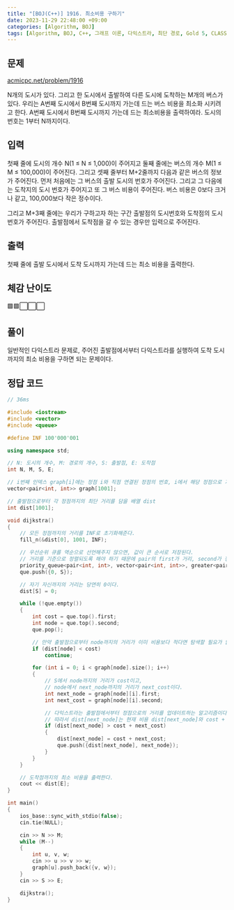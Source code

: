 ```yaml
---
title: "[BOJ(C++)] 1916. 최소비용 구하기"
date: 2023-11-29 22:48:00 +09:00
categories: [Algorithm, BOJ]
tags: [Algorithm, BOJ, C++, 그래프 이론, 다익스트라, 최단 경로, Gold 5, CLASS 4]
---
```

## **문제**
[acmicpc.net/problem/1916](https://www.acmicpc.net/problem/1916)
<br>

N개의 도시가 있다. 그리고 한 도시에서 출발하여 다른 도시에 도착하는 M개의 버스가 있다. 우리는 A번째 도시에서 B번째 도시까지 가는데 드는 버스 비용을 최소화 시키려고 한다. A번째 도시에서 B번째 도시까지 가는데 드는 최소비용을 출력하여라. 도시의 번호는 1부터 N까지이다.
<br>

## **입력**
첫째 줄에 도시의 개수 N(1 ≤ N ≤ 1,000)이 주어지고 둘째 줄에는 버스의 개수 M(1 ≤ M ≤ 100,000)이 주어진다. 그리고 셋째 줄부터 M+2줄까지 다음과 같은 버스의 정보가 주어진다. 먼저 처음에는 그 버스의 출발 도시의 번호가 주어진다. 그리고 그 다음에는 도착지의 도시 번호가 주어지고 또 그 버스 비용이 주어진다. 버스 비용은 0보다 크거나 같고, 100,000보다 작은 정수이다.

그리고 M+3째 줄에는 우리가 구하고자 하는 구간 출발점의 도시번호와 도착점의 도시번호가 주어진다. 출발점에서 도착점을 갈 수 있는 경우만 입력으로 주어진다.
<br>

## **출력**
첫째 줄에 출발 도시에서 도착 도시까지 가는데 드는 최소 비용을 출력한다.
<br>

## **체감 난이도**
🟩🟩⬜⬜⬜
<br>

## **풀이**
일반적인 다익스트라 문제로, 주어진 출발점에서부터 다익스트라를 실행하여 도착 도시까지의 최소 비용을 구하면 되는 문제이다.
<br>

## **정답 코드**
```c++
// 36ms

#include <iostream>
#include <vector>
#include <queue>

#define INF 100'000'001

using namespace std;

// N: 도시의 개수, M: 경로의 개수, S: 출발점, E: 도착점
int N, M, S, E;

// i번째 인덱스 graph[i]에는 정점 i와 직점 연결된 정점의 번호, i에서 해당 정점으로 가는 데 드는 비용 정보가 pair의 형태로 저장된다.
vector<pair<int, int>> graph[1001];

// 출발점으로부터 각 정점까지의 최단 거리를 담을 배열 dist
int dist[1001];

void dijkstra()
{
    // 모든 정점까지의 거리를 INF로 초기화해준다.
    fill_n(&dist[0], 1001, INF);

    // 우선순위 큐를 역순으로 선언해주지 않으면, 값이 큰 순서로 저장된다.
    // 거리를 기준으로 정렬되도록 해야 하기 때문에 pair의 first가 거리, second가 정점이 되도록 한다.
    priority_queue<pair<int, int>, vector<pair<int, int>>, greater<pair<int, int>>> que;
    que.push({0, S});

    // 자기 자신까지의 거리는 당연히 0이다.
    dist[S] = 0;

    while (!que.empty())
    {
        int cost = que.top().first;
        int node = que.top().second;
        que.pop();

        // 만약 출발점으로부터 node까지의 거리가 이미 비용보다 적다면 탐색할 필요가 없다.
        if (dist[node] < cost)
            continue;

        for (int i = 0; i < graph[node].size(); i++)
        {
            // S에서 node까지의 거리가 cost이고,
            // node에서 next_node까지의 거리가 next_cost이다.
            int next_node = graph[node][i].first;
            int next_cost = graph[node][i].second;

            // 다익스트라는 출발점에서부터 정점으로의 거리를 업데이트하는 알고리즘이다.
            // 따라서 dist[next_node]는 현재 비용 dist[next_node]와 cost + next_cost를 비교해서 업데이트 해야 한다.
            if (dist[next_node] > cost + next_cost)
            {
                dist[next_node] = cost + next_cost;
                que.push({dist[next_node], next_node});
            }
        }
    }

    // 도착점까지의 최소 비용을 출력한다.
    cout << dist[E];
}

int main()
{
    ios_base::sync_with_stdio(false);
    cin.tie(NULL);

    cin >> N >> M;
    while (M--)
    {
        int u, v, w;
        cin >> u >> v >> w;
        graph[u].push_back({v, w});
    }
    cin >> S >> E;

    dijkstra();
}
```